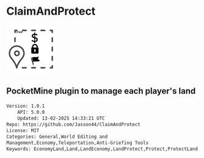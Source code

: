 # ClaimAndProtect
<img src="https://raw.githubusercontent.com/Jasson44/ClaimAndProtect/ff4abbb2a64868f348d50c8b718aa553ae6213d4/icon.png" width="128" height="128" />

## PocketMine plugin to manage each player's land
```properties
Version: 1.0.1
    API: 5.0.0
    Updated: 13-02-2025 14:33:21 UTC
Repo: https://github.com/Jasson44/ClaimAndProtect
License: MIT
Categories: General,World Editing and Management,Economy,Teleportation,Anti-Griefing Tools
Keywords: EconomyLand,Land,LandEconomy,LandProtect,Protect,ProtectLand
```